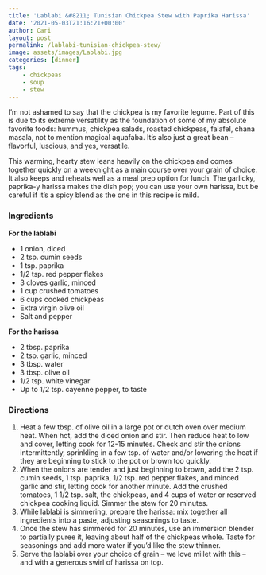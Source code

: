 ```yaml
---
title: 'Lablabi &#8211; Tunisian Chickpea Stew with Paprika Harissa'
date: '2021-05-03T21:16:21+00:00'
author: Cari
layout: post
permalink: /lablabi-tunisian-chickpea-stew/
image: assets/images/Lablabi.jpg
categories: [dinner]
tags:
    - chickpeas
    - soup
    - stew
---
```


I’m not ashamed to say that the chickpea is my favorite legume. Part of this is due to its extreme versatility as the foundation of some of my absolute favorite foods: hummus, chickpea salads, roasted chickpeas, falafel, chana masala, not to mention magical aquafaba. It’s also just a great bean – flavorful, luscious, and yes, versatile.

This warming, hearty stew leans heavily on the chickpea and comes together quickly on a weeknight as a main course over your grain of choice. It also keeps and reheats well as a meal prep option for lunch. The garlicky, paprika-y harissa makes the dish pop; you can use your own harissa, but be careful if it’s a spicy blend as the one in this recipe is mild.

### Ingredients

**For the lablabi**
- 1 onion, diced
- 2 tsp. cumin seeds
- 1 tsp. paprika
- 1/2 tsp. red pepper flakes
- 3 cloves garlic, minced
- 1 cup crushed tomatoes
- 6 cups cooked chickpeas
- Extra virgin olive oil
- Salt and pepper

**For the harissa**
- 2 tbsp. paprika
- 2 tsp. garlic, minced
- 3 tbsp. water
- 3 tbsp. olive oil
- 1/2 tsp. white vinegar
- Up to 1/2 tsp. cayenne pepper, to taste

### Directions

1. Heat a few tbsp. of olive oil in a large pot or dutch oven over medium heat. When hot, add the diced onion and stir. Then reduce heat to low and cover, letting cook for 12-15 minutes. Check and stir the onions intermittently, sprinkling in a few tsp. of water and/or lowering the heat if they are beginning to stick to the pot or brown too quickly.
2. When the onions are tender and just beginning to brown, add the 2 tsp. cumin seeds, 1 tsp. paprika, 1/2 tsp. red pepper flakes, and minced garlic and stir, letting cook for another minute. Add the crushed tomatoes, 1 1/2 tsp. salt, the chickpeas, and 4 cups of water or reserved chickpea cooking liquid. Simmer the stew for 20 minutes.
3. While lablabi is simmering, prepare the harissa: mix together all ingredients into a paste, adjusting seasonings to taste.
4. Once the stew has simmered for 20 minutes, use an immersion blender to partially puree it, leaving about half of the chickpeas whole. Taste for seasonings and add more water if you’d like the stew thinner.
5. Serve the lablabi over your choice of grain – we love millet with this – and with a generous swirl of harissa on top.